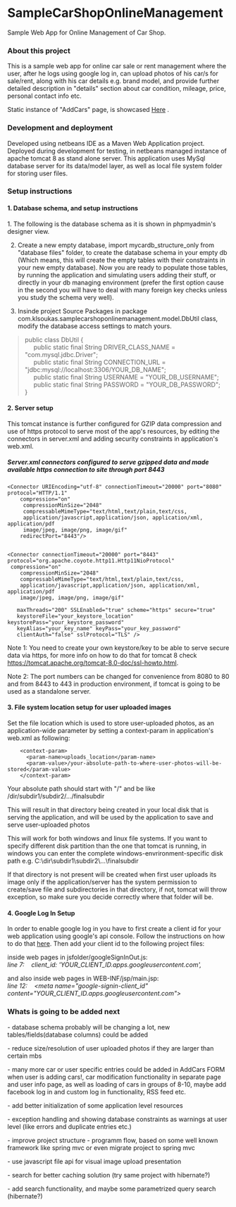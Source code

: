 # SampleCarShopOnlineManagement
Sample Web App for Online Management of Car Shop.

<h3>About this project</h3>
  <p> This is a sample web app for online car sale or rent management where the user, after he logs using google log in, can upload photos of   his car/s for sale/rent, along with his car details e.g. brand model, and provide further detailed description in "details" section       about car condition, mileage, price, personal contact info etc.</p>
  
  <p>Static instance of "AddCars" page, is showcased <a href="https://am869.github.io/SampleCarShopOnlineManagement/">Here</a> .</p>

<h3>Development and deployment</h3>
<p> Developed using netbeans IDE as a Maven Web Application project. Deployed during development for testing, in netbeans managed instance of apache tomcat 8 as stand alone server.  This application uses MySql database server for its data/model layer,  as well as local file system folder for storing user files.</p>

<h3>Setup instructions</h3>
<h4>1. Database schema, and setup instructions</h4>
  1. The following is the database schema as it is shown in phpmyadmin's designer view.
  
  
  2. Create a new empty database, import mycardb_structure_only from "database files" folder, to create the database schema in your empty db (Which means, this will create the empty tables with their constraints in your new empty database). Now you are ready to populate those tables, by running the application and simulating users adding their stuff, or directly in your db managing environment (prefer the first option cause in the second you will have to deal with many foreign key checks unless you study the schema very well).
  
  
  3. Insinde project Source Packages in package com.klsoukas.samplecarshoponlinemanagement.model.DbUtil class, modify the database access settings to match yours.
> public class DbUtil {  
> &nbsp;&nbsp;&nbsp;&nbsp;   public static final String DRIVER_CLASS_NAME = "com.mysql.jdbc.Driver";  
>  &nbsp;&nbsp;&nbsp;&nbsp;  public static final String CONNECTION_URL = "jdbc:mysql://localhost:3306/YOUR_DB_NAME";  
>  &nbsp;&nbsp;&nbsp;&nbsp;  public static final String USERNAME = "YOUR_DB_USERNAME";  
>  &nbsp;&nbsp;&nbsp;&nbsp;  public static final String PASSWORD = "YOUR_DB_PASSWORD";  
>}  


<h4>2. Server setup</h4>
<p>This tomcat instance is further configured for GZIP data compression and use of https protocol to serve most of the app's resources, by editing the connectors in server.xml and adding security constraints in application's web.xml.</p>

<h5>Server.xml connectors configured to serve gzipped data and made available https connection to site through port 8443</h5>

    <Connector URIEncoding="utf-8" connectionTimeout="20000" port="8080" protocol="HTTP/1.1"  
        compression="on"  
         compressionMinSize="2048"  
         compressableMimeType="text/html,text/plain,text/css,  
         application/javascript,application/json, application/xml, application/pdf  
         image/jpeg, image/png, image/gif"  
        redirectPort="8443"/>  


    <Connector connectionTimeout="20000" port="8443" protocol="org.apache.coyote.http11.Http11NioProtocol"
     compression="on"
        compressionMinSize="2048"
        compressableMimeType="text/html,text/plain,text/css,
        application/javascript,application/json, application/xml, application/pdf
        image/jpeg, image/png, image/gif"
    
       maxThreads="200" SSLEnabled="true" scheme="https" secure="true"
       keystoreFile="your_keystore_location" keystorePass="your_keystore_password"
       keyAlias="your_key_name" keyPass="your_key_password"
       clientAuth="false" sslProtocol="TLS" />
        
<p>Note 1: You need to create your own keystore/key to be able to serve secure data via https, for more info on how to do that for tomcat 8 check <a href="https://tomcat.apache.org/tomcat-8.0-doc/ssl-howto.html">https://tomcat.apache.org/tomcat-8.0-doc/ssl-howto.html</a>.</p>
        
   <p>Note 2: The port numbers can be changed for convenience from 8080 to 80 and from 8443 to 443 in production environment, if tomcat is going to be used as a standalone server. </p>
        

<h4>3. File system location setup for user uploaded images</h4>
<p>Set the file location which is used to store  user-uploaded photos, as an application-wide parameter by setting a context-param in application's web.xml as following:</p>

        <context-param>
          <param-name>uploads_location</param-name>
          <param-value>/your-absolute-path-to-where-user-photos-will-be-stored</param-value>
        </context-param>
<p>Your absolute path should start with "/" and be like /dir/subdir1/subdir2/.../finalsubdir</p>
<p>This will result in that directory being created in your local disk that is serving the application, and will be used by the application to save and serve user-uploaded photos</p>
<p>This will work for both windows and linux file systems. If you want to specify different disk partition than the one that tomcat is running, in windows you can enter
the complete windows-envrironment-specific disk path e.g. C:\dir\subdir1\subdir2\...\finalsubdir</p>
<p>If that directory is not present will be created when first user uploads its image only if the application/server has the system permission to create/save file and subdirectories in that directory, if not, tomcat will throw exception, so make sure you decide correctly where that folder will be.</p>

<h4>4. Google Log In Setup</h4>
<p>In order to enable google log in you have to first create a client id for your web application using google's api console.
Follow the instructions on how to do that <a href="https://developers.google.com/identity/sign-in/web/devconsole-project">here</a>.  
Then add your client id to the following project files:</p>

 <p>inside web pages  in jsfolder/googleSignInOut.js: <br>  
      <i>line 7: &nbsp;&nbsp; client_id: 'YOUR_CLIENT_ID.apps.googleusercontent.com',</i> </p>

 <p>and also inside web pages in WEB-INF/jsp/main.jsp:  <br>
      <i>line 12: &nbsp;&nbsp; &lt;meta name="google-signin-client_id" content="YOUR_CLIENT_ID.apps.googleusercontent.com"&gt;</i> </p> 

<h3>Whats is going to be added next</h3>
<p>- database schema probably will be changing a lot, new tables/fields(database columns) could be added</p>
<p>- reduce size/resolution of user uploaded photos if they are larger than certain mbs</p>
<p>- many more car or user specific entries could be added in AddCars FORM when user is adding cars!, car modification functionality in separate page and user info page, as well as loading of cars in groups of 8-10, maybe add facebook log in and custom log in functionality, RSS feed etc.</p>
<p>- add better initialization of some application level resources</p>
<p>- exception handling and showing database constraints as warnings at user level (like errors and duplicate entries etc.)</p>
<p>- improve project structure - programm flow, based on some well known framework like spring mvc or even migrate project to spring mvc</p>
<p>- use javascript file api for visual image upload presentation</p>
<p>- search for better caching solution (try same project with hibernate?)</p>
<p>- add search functionality, and maybe some parametrized query search (hibernate?)
</p>
